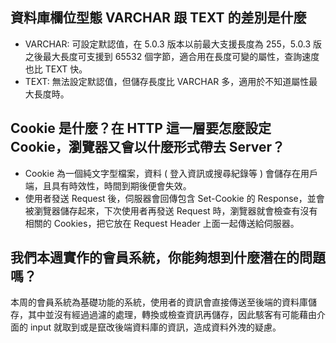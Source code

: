 ## 資料庫欄位型態 VARCHAR 跟 TEXT 的差別是什麼
   *  VARCHAR: 可設定默認值，在 5.0.3 版本以前最大支援長度為 255，5.0.3 版之後最大長度可支援到 65532 個字節，適合用在長度可變的屬性，查詢速度也比 TEXT 快。
   *  TEXT: 無法設定默認值，但儲存長度比 VARCHAR 多，適用於不知道屬性最大長度時。

## Cookie 是什麼？在 HTTP 這一層要怎麼設定 Cookie，瀏覽器又會以什麼形式帶去 Server？
   *  Cookie 為一個純文字型檔案，資料 ( 登入資訊或搜尋紀錄等 ) 會儲存在用戶端，且具有時效性，時間到期後便會失效。
   *  使用者發送 Request 後，伺服器會回傳包含 Set-Cookie 的 Response，並會被瀏覽器儲存起來，下次使用者再發送 Request 時，瀏覽器就會檢查有沒有相關的 Cookies，把它放在 Request Header 上面一起傳送給伺服器。

## 我們本週實作的會員系統，你能夠想到什麼潛在的問題嗎？
本周的會員系統為基礎功能的系統，使用者的資訊會直接傳送至後端的資料庫儲存，其中並沒有經過過濾的處理，轉換或檢查資訊再儲存，因此駭客有可能藉由介面的 input 就取到或是竄改後端資料庫的資訊，造成資料外洩的疑慮。